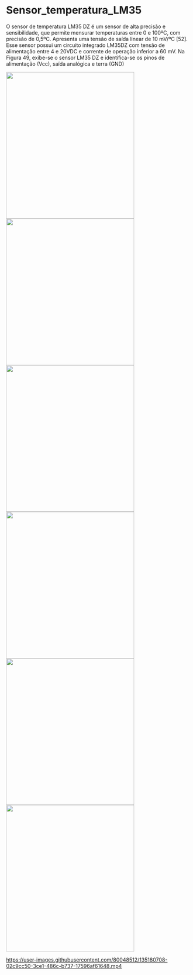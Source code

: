 # Sensor_temperatura_LM35
O sensor de temperatura LM35 DZ é um sensor de alta precisão e sensibilidade, que 
permite mensurar temperaturas entre 0 e 100ºC, com precisão de 0,5ºC. Apresenta uma 
tensão de saída linear de 10 mV/ºC [52]. Esse sensor possui um circuito integrado LM35DZ
com tensão de alimentação entre 4 e 20VDC e corrente de operação inferior a 60 mV. Na 
Figura 49, exibe-se o sensor LM35 DZ e identifica-se os pinos de alimentação (Vcc), saída 
analógica e terra (GND)

<img src="https://github.com/joaoryan/Radio-com-arduino/blob/main/projetotemp.png" width="350px" height="400px"/>
<img src="https://github.com/joaoryan/Sensor_temperatura_LM35/tree/main/1.png" width="350px" height="400px" />
<img src="https://github.com/joaoryan/Sensor_temperatura_LM35/tree/main/2.png" width="350px" height="400px" />
<img src="https://github.com/joaoryan/Sensor_temperatura_LM35/tree/main/3.png" width="350px" height="400px" />
<img src="https://github.com/joaoryan/Sensor_temperatura_LM35/tree/main/4.png" width="350px" height="400px" />
<img src="https://github.com/joaoryan/Sensor_temperatura_LM35/tree/main/5.png" width="350px" height="400px" />

https://user-images.githubusercontent.com/80048512/135180708-02c9cc50-3ce1-486c-b737-17596af61648.mp4
